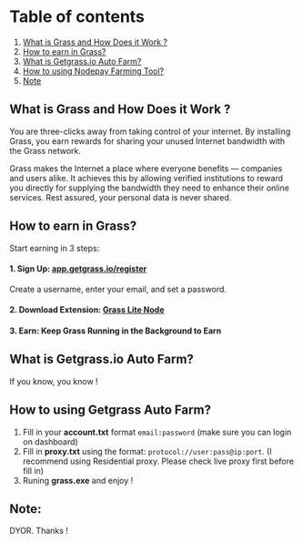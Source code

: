 # Table of contents
1. [What is Grass and How Does it Work ?](#introduction)
2. [How to earn in Grass? ](#paragraph1)
4. [What is Getgrass.io Auto Farm?](#paragraph2)
5. [How to using Nodepay Farming Tool?](#paragraph3)
6. [Note](#paragraph4)

## What is Grass and How Does it Work ?<a name="introduction"></a>

You are three-clicks away from taking control of your internet. By installing Grass, you earn rewards for sharing your unused Internet bandwidth with the Grass network.

Grass makes the Internet a place where everyone benefits — companies and users alike. It achieves this by allowing verified institutions to reward you directly for supplying the bandwidth they need to enhance their online services. Rest assured, your personal data is never shared.
## How to earn in Grass? <a name="paragraph1"></a>
Start earning in 3 steps:

#### 1. Sign Up: [app.getgrass.io/register](https://app.getgrass.io/register/?referralCode=SZI0hv5BRrdIcvo)

Create a username, enter your email, and set a password.

#### 2. Download Extension: [Grass Lite Node](https://chromewebstore.google.com/detail/grass-lite-node/ilehaonighjijnmpnagapkhpcdbhclfg?hl=en)
#### 3. Earn: Keep Grass Running in the Background to Earn

## What is Getgrass.io Auto Farm? <a name="paragraph2"></a>
If you know, you know !
## How to using Getgrass Auto Farm? <a name="paragraph3"></a>
1. Fill in your **account.txt** format `email:password` (make sure you can login on dashboard)
2. Fill in **proxy.txt** using the format: `protocol://user:pass@ip:port`. (I recommend using Residential proxy. Please check live proxy first before fill in)
7. Runing **grass.exe** and enjoy !
## Note: <a name="paragraph4"></a>
DYOR. Thanks !
